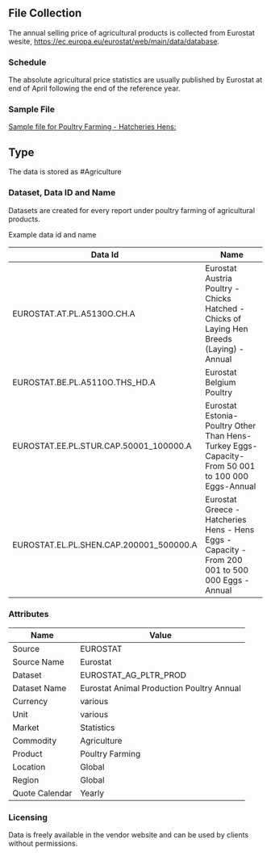 ## File Collection

The annual selling price of agricultural products is collected from Eurostat wesite, https://ec.europa.eu/eurostat/web/main/data/database. 

### Schedule

The absolute agricultural price statistics are usually published by Eurostat at end of April following the end of the reference year.

### Sample File

 [Sample file for Poultry Farming - Hatcheries Hens:](pathname:///file-samples/apro_ec_strhen.tsv)

## Type

The data is stored as #Agriculture

### Dataset, Data ID and Name

Datasets are created for every report under poultry farming of agricultural products.

Example data id and name

|Data Id|Name|
|-|-|
|EUROSTAT.AT.PL.A5130O.CH.A|Eurostat Austria Poultry - Chicks Hatched - Chicks of Laying Hen Breeds (Laying) - Annual|
|EUROSTAT.BE.PL.A5110O.THS_HD.A|Eurostat Belgium Poultry |
|EUROSTAT.EE.PL.STUR.CAP.50001_100000.A|Eurostat Estonia- Poultry Other Than Hens-Turkey Eggs-Capacity-From 50 001 to 100 000 Eggs-Annual|
|EUROSTAT.EL.PL.SHEN.CAP.200001_500000.A|Eurostat Greece - Hatcheries Hens - Hens Eggs - Capacity - From 200 001 to 500 000 Eggs - Annual|

### Attributes

|Name|Value|
|-|-|
|Source|EUROSTAT|
|Source Name|Eurostat|
|Dataset|EUROSTAT_AG_PLTR_PROD|
|Dataset Name|Eurostat Animal Production Poultry Annual|
|Currency|various|
|Unit|various|
|Market|Statistics|
|Commodity|Agriculture|
|Product|Poultry Farming|
|Location|Global|
|Region|Global|
|Quote Calendar|Yearly|

### Licensing

Data is freely available in the vendor website and can be used by clients without permissions.